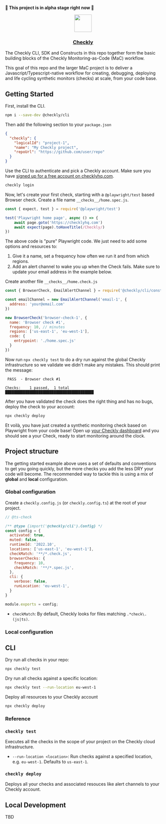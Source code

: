 **🚨 This project is in alpha stage right now 🚨** 

<p align="center">
  <a href="https://checklyhq.com">
    <img height="56" src="https://www.checklyhq.com/images/footer-logo.svg"/>
    <h3 align="center">Checkly</h3>
  </a>
</p>

The Checkly CLI, SDK and Constructs in this repo together form the basic building blocks of the Checkly Monitoring-as-Code 
(MaC) workflow.

This goal of this repo and the larger MaC project is to deliver a Javascript/Typescript-native workflow for creating,
debugging, deploying and life cycling synthetic monitors (checks) at scale, from your code base.

## Getting Started

First, install the CLI.  

```bash
npm i --save-dev @checkly/cli 
```

Then add the following section to your `package.json`

```json
{
  "checkly": {
    "logicalId": "project-1",
    "name": "My Checkly project",
    "repoUrl": "https://github.com/user/repo"
  }
}
```

Use the CLI to authenticate and pick a Checkly account. Make sure you have [signed up for a free account on checklyhq.com](https://www.checklyhq.com/).

```bash
checkly login
```

Now, let's create your first check, starting with a `@playwright/test` based Browser check. Create a file name `__checks__/home.spec.js`.

```js
const { expect, test } = require('@playwright/test')

test('Playwright home page', async () => {
    await page.goto('https://checklyhq.com')
    await expect(page).toHaveTitle(/Checkly/)
})
```

The above code is "pure" Playwright code. We just need to add some options and resources to:

1. Give it a name, set a frequency how often we run it and from which regions. 
2. Add an alert channel to wake you up when the Check fails. Make sure to update your email address in the example below.

Create another file `__checks__/home.check.js`

```js
const { BrowserCheck, EmailAlertChannel } = require('@checkly/cli/constructs')

const emailChannel = new EmailAlertChannel('email-1', {
  address: 'your@email.com'
})

new BrowserCheck('browser-check-1', {
  name: 'Browser check #1',
  frequency: 10, // minutes
  regions: ['us-east-1', 'eu-west-1'],
  code: {
    entrypoint: './home.spec.js'
  }
})
```

Now run `npx checkly test` to do a dry run against the global Checkly infrastructure so we validate we didn't make any mistakes. 
This should print the message:

```
 PASS  - Browser check #1

Checks:    1 passed,  1 total
████████████████████████████████████████
```

After you have validated the check does the right thing and has no bugs, deploy the check to your account:

```bash
npx checkly deploy
```

Et voilà, you have just created a synthetic monitoring check based on Playwright from your code base! Open up [your Checkly dashboard](https://app.checklyhq.com) and you should see a your Check, ready to start monitoring
around the clock.

## Project structure

The getting started example above uses a set of defaults and conventions to get you going quickly, but the more checks you
add the less DRY your code will become. The recommended way to tackle this is using a mix of **global** and **local** 
configuration.

### Global configuration

Create a `checkly.config.js` (or `checkly.config.ts`) at the root of your project.

```js
// @ts-check

/** @type {import('@checkly/cli').Config} */
const config = {
  activated: true,
  muted: false,
  runtimeId: '2022.10',
  locations: ['us-east-1', 'eu-west-1'],
  checkMatch: '**/*.check.js',
  browserChecks: {
    frequency: 10,
    checkMatch: '**/*.spec.js',
  },
  cli: {
    verbose: false,
    runLocation: 'eu-west-1',
  }
}

module.exports = config;
```

- `checkMatch`: By default, Checkly looks for files matching `.*check\.(js|ts)`.

### Local configuration

## CLI

Dry run all checks in your repo:

```bash
npx checkly test
```

Dry run all checks against a specific location:

```bash
npx checkly test --run-location eu-west-1
```

Deploy all resources to your Checkly account

```bash
npx checkly deploy
```

### Reference

### `checkly test`

Executes all the checks in the scope of your project on the Checkly cloud infrastructure.

- `--run-location <location>`: Run checks against a specified location, e.g. `eu-west-1`. Defaults to `us-east-1`.

### `checkly deploy`

Deploys all your checks and associated resouces like alert channels to your Checkly account.


## Local Development

TBD

